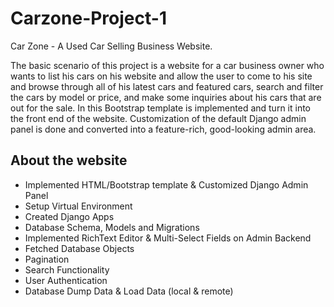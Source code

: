 # Carzone-Project-1

Car Zone - A Used Car Selling Business Website. 

The basic scenario of this project is a website for a car business owner who wants to list his cars on his website and allow the user to come to his site and browse through all of his latest cars and featured cars, search and filter the cars by model or price, and make some inquiries about his cars that are out for the sale.
In this Bootstrap template is implemented and turn it into the front end of the website. Customization of the default Django admin panel is done and converted into a feature-rich, good-looking admin area.

## About the website

- Implemented HTML/Bootstrap template & Customized Django Admin Panel
- Setup Virtual Environment
- Created Django Apps
- Database Schema, Models and Migrations
- Implemented RichText Editor & Multi-Select Fields on Admin Backend
- Fetched Database Objects
- Pagination
- Search Functionality
- User Authentication
- Database Dump Data & Load Data (local & remote)
